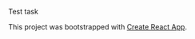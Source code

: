 Test task


This project was bootstrapped with [Create React App](https://github.com/facebookincubator/create-react-app).